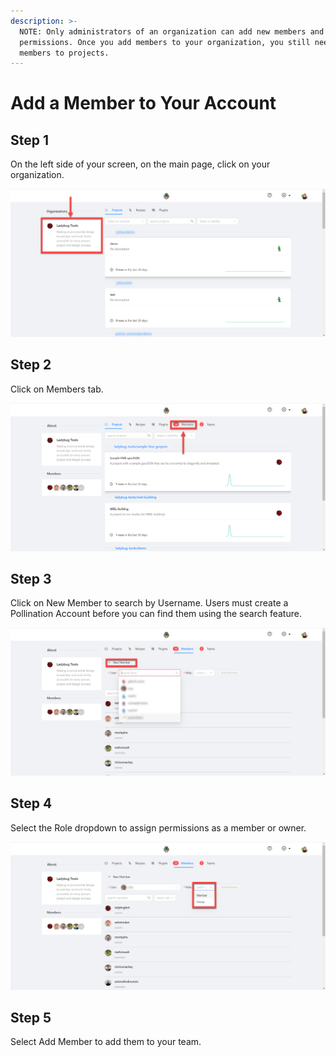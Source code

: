 ```yaml
---
description: >-
  NOTE: Only administrators of an organization can add new members and manage
  permissions. Once you add members to your organization, you still need to add
  members to projects.
---
```


# Add a Member to Your Account

## Step 1

On the left side of your screen, on the main page, click on your organization. 

![](../.gitbook/assets/image%20%2811%29.png)

## Step 2

Click on Members tab.

![](../.gitbook/assets/image%20%285%29.png)

## Step 3

Click on New Member to search by Username.  Users must create a Pollination Account before you can find them using the search feature. 

![](../.gitbook/assets/image%20%282%29.png)

## Step 4

Select the Role dropdown to assign permissions as a member or owner.

![](../.gitbook/assets/image%20%2814%29.png)

## Step 5

Select Add Member to add them to your team. 

